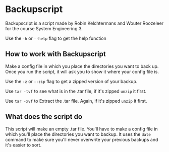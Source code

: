 # Backupscript

Backupscript is a script made by Robin Kelchtermans and Wouter Roozeleer for the course System Engineering 3.

Use the `-h` or `--help` flag to get the help function

## How to work with Backupscript

Make a config file in which you place the directories you want to back up. Once you run the script, it will ask you to show it where your config file is.

Use the `-z` or `--zip` flag to get a zipped version of your backup.

Use `tar -tvf` to see what is in the .tar file, if it's zipped `unzip` it first.

Use `tar -xvf` to Extract the .tar file. Again, if it's zipped `unzip` it first.

## What does the script do

This script will make an empty .tar file. You'll have to make a config file in which you'll place the directories you want to backup.
It uses the `date` command to make sure you'll never overwrite your previous backups and it's easier to sort.
